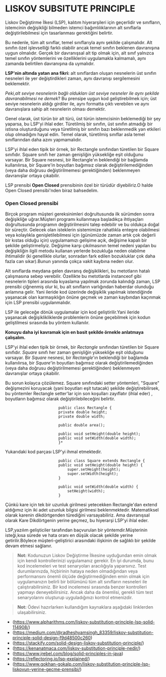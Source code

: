 # LISKOV SUBSITUTE PRINCIPLE

Liskov Değiştirme İlkesi (LSP), kalıtım hiyerarşileri için geçerlidir ve sınıfların, istemcinin değişikliği bilmeden istemci bağımlılıklarının alt sınıflarla değiştirilebilmesi için tasarlanması gerektiğini belirtir.

Bu nedenle, tüm alt sınıflar, temel sınıflarıyla aynı şekilde çalışmalıdır. Alt sınıfın özel işlevselliği farklı olabilir ancak temel sınıfın beklenen davranışına uygun olmalıdır. Gerçek bir davranışsal alt tip olmak için, alt sınıf yalnızca temel sınıfın yöntemlerini ve özelliklerini uygulamakla kalmamalı, aynı zamanda belirtilen davranışına da uymalıdır.

**LSP'nin altında yatan ana fikri:** alt sınıflardan oluşan nesnelerin üst sınıfın nesneleri ile yer değiştirdikleri zaman, aynı davranışı sergilemesini beklemektir.

*Peki,alt seviye nesnelerin bağlı oldukları üst seviye nesneler ile aynı şekilde davranabilmesi ne demek*?
Bu prensipe uygun kod geliştirebilmek için; üst seviye nesnelerin aldığı girdiler ile, aynı formatta çıktı verebilen ve aynı davranışlara sahip alt nesnelerin olması demektir.

Genel olarak, üst türün bir alt türü, üst türün istemcisinin beklemediği bir şey yaparsa, bu LSP'yi ihlal eder. Türetilmiş bir sınıfın, üst sınıfın atmadığı bir istisna oluşturduğunu veya türetilmiş bir sınıfın bazı beklenmedik yan etkileri olup olmadığını hayal edin. Temel olarak, türetilmiş sınıflar asla temel sınıflarından daha azını yapmamalıdır.

LSP'yi ihlal eden tipik bir örnek, bir Rectangle sınıfından türetilen bir Square sınıfıdır. Square sınıfı her zaman genişliğin yüksekliğe eşit olduğunu varsayar. Bir Square nesnesi, bir Rectangle'ın beklendiği bir bağlamda kullanılırsa, bir Square'in boyutları bağımsız olarak değiştirilemediğinden (veya daha doğrusu değiştirilmemesi gerektiğinden) beklenmeyen davranışlar ortaya çıkabilir.


LSP prensibi **Open Closed** prensibinin özel bir türüdür diyebiliriz.O halde Open Closed prensibi'nden biraz bahsedelim.

### Open Closed prensibi 
Birçok program müşteri gereksinimleri doğrultusunda ilk sürümden sonra değişikliğe uğrar.Müşteri programı kullanmaya başladıkça ihtiyaçları doğrultusunda programın değiştirilmesini talep edebilir ve bu oldukça doğal bir süreçtir.
Gelecek olan isteklerin sistemimize rahatlıkla entegre olabilmesi veya kolaylıkla genişletilebilmesi için (günümüzde zaman artık çok değerli bir kıstas olduğu için) uygulamamızı gelişime açık, değişime kapalı bir şekilde geliştirmeliyiz. Değişime karşı çıkılmasının temel nedeni yapılan bu değişikliğin ilgili metodu kullanan yerlerde bozukluğa neden olabilme ihtimalidir (ki genellikle olurlar, sonradan fark edilen bozukluklar çok daha fazla can sıkar).Bunun yanında çokça vakit kaybına neden olur.

Alt sınıflarda meydana gelen davranış değişiklikleri, bu metotların hatalı çalışmasına sebep verebilir. Özellikte bu metotlarda instanceof gibi nesnelerin tipleri arasında kıyaslama yapılmak zorunda kalındığı zaman, LSP prensibi çiğnenmiş olur ki, bu alt sınıfların varlığından haberdar olunduğu anlamına gelir. Yani ileride kod üzerinde değişiklik yapılmak istendiğinde yaşanacak olan karmaşıklığın önüne geçmek ve zaman kaybından kaçınmak için LSP prensibi uygulanmalıdır.


LSP ile geleceğe dönük uygulamalar için kod geliştirilir.Yani ileride yaşanacak değişiklikliklerde problemlerin önüne geçebilmek için kodun geliştilmesi sırasında bu yöntem kullanılır.

**Konuyu daha iyi kavramak için en basit şekilde örnekle anlatmaya çalışalım.**

LSP'yi ihlal eden tipik bir örnek, bir *Rectangle* sınıfından türetilen bir Square sınıfıdır. *Square* sınıfı her zaman genişliğin yüksekliğe eşit olduğunu varsayar. Bir *Square* nesnesi, bir *Rectangle*'ın beklendiği bir bağlamda kullanılırsa, bir *Square*'in boyutları bağımsız olarak değiştirilemediğinden (veya daha doğrusu değiştirilmemesi gerektiğinden) beklenmeyen davranışlar ortaya çıkabilir.

Bu sorun kolayca çözülemez. Square sınıfındaki setter yöntemleri, "Square" değişmezini koruyacak (yani boyutları eşit tutacak) şekilde değiştirebilirsek, bu yöntemler Rectangle setter'lar için son koşulları zayıflatır (ihlal eder) , boyutların bağımsız olarak değiştirilebileceğini belirtir.

                            public class Rectangle {
                            private double height;
                            private double width;

                            public double area();

                            public void setHeight(double height);
                            public void setWidth(double width);
                            }*

Yukarıdaki kod parçası LSP'yi ihmal etmektedir.

                            public class Square extends Rectangle {  
                            public void setHeight(double height) {
                                super.setHeight(height);
                                super.setWidth(height);
                            }

                            public void setWidth(double width) {
                                setHeight(width);
                            }

Çünkü kare için  tek bir uzunluk girilmesi yetecekken Rectangle'dan extend aldığımız için iki adet uzunluk bilgisi girilmesi beklenmektedir.
Matematiksel olarak karenin dikdörtgenden türediğini varsayabiliriz. Ama davranışsal olarak Kare Dikdörtgenin yerine geçmez, bu hiyerarşi LSP'yi ihlal eder.


LSP,yazılım gelişticiler tarafından baçvurulan bir yöntemdir.Müşterinin isteği,kısa sürede ve hata oranı en düşük olacak şekilde yerine getirilir.Böylece müşteri-geliştirici arasındaki ilişkinin de sağlıklı bir şekilde devam etmesi sağlanır.


>**Not:** Kodunuzun Liskov Değiştirme İlkesine uyduğundan emin olmak için kendi kontrollerinizi uygulamanız gerekir. En iyi durumda, bunu kod incelemeleri ve test senaryoları aracılığıyla yaparsınız. Test durumlarınızda, hiçbirinin hataya neden olmadığından veya performansını önemli ölçüde değiştirmediğinden emin olmak için uygulamanızın belirli bir bölümünü tüm alt sınıfların nesneleri ile çalıştırabilirsiniz. Bir kod incelemesi sırasında benzer kontrolleri yapmayı deneyebilirsiniz. Ancak daha da önemlisi, gerekli tüm test senaryolarını oluşturup uyguladığınızı kontrol etmenizdir.

>**Not:** Ödevi hazırlarken kullandığım kaynaklara aşağıdaki linklerden ulaşabilirsiniz.
+ (https://www.alpharithms.com/liskov-substitution-principle-lsp-solid-114908/)
+ (https://medium.com/@radheshyamsingh_83359/liskov-substitution-principle-solid-design-f9d48500c260)
+ (https://stackify.com/solid-design-liskov-substitution-principle/)
+ (https://kenanatmaca.com/liskov-substitution-principle-nedir/)
+ (https://www.jrebel.com/blog/solid-principles-in-java)
+ (https://reflectoring.io/lsp-explained/)
+ (https://www.gokhan-gokalp.com/liskov-substitution-principle-lsp-liskovun-yerine-gecme-prensibi/)  